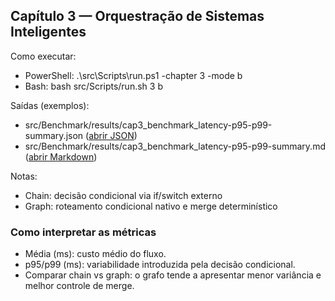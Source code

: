 ## Capítulo 3 — Orquestração de Sistemas Inteligentes

Como executar:

- PowerShell: .\\src\\Scripts\\run.ps1 -chapter 3 -mode b
- Bash: bash src/Scripts/run.sh 3 b

Saídas (exemplos):

- src/Benchmark/results/cap3_benchmark_latency-p95-p99-summary.json ([abrir JSON](../../src/Benchmark/results/cap3_benchmark_latency-p95-p99-summary.json))
- src/Benchmark/results/cap3_benchmark_latency-p95-p99-summary.md ([abrir Markdown](../../src/Benchmark/results/cap3_benchmark_latency-p95-p99-summary.md))

Notas:

- Chain: decisão condicional via if/switch externo
- Graph: roteamento condicional nativo e merge determinístico

### Como interpretar as métricas

- Média (ms): custo médio do fluxo.
- p95/p99 (ms): variabilidade introduzida pela decisão condicional.
- Comparar chain vs graph: o grafo tende a apresentar menor variância e melhor controle de merge.

